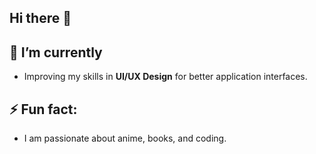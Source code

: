 ## Hi there 👋


## 🌱 I’m currently 
- Improving my skills in **UI/UX Design** for better application interfaces.

## ⚡ Fun fact:
- I am passionate about anime, books, and coding.
